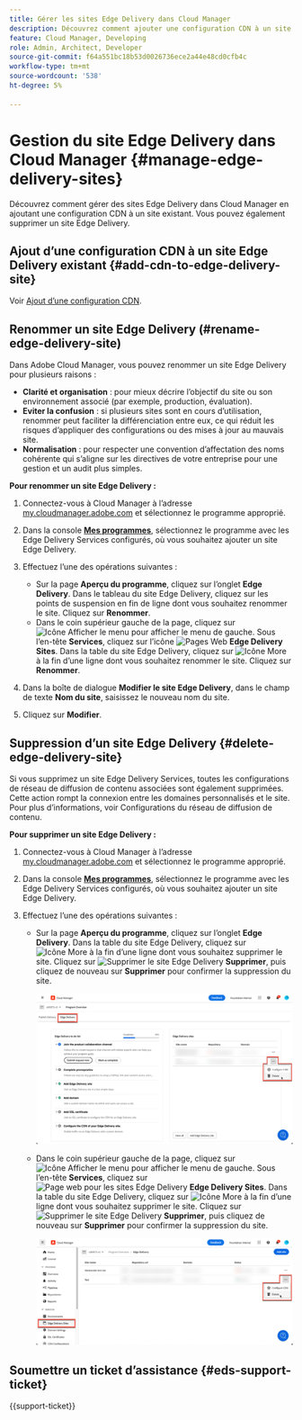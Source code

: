 ```yaml
---
title: Gérer les sites Edge Delivery dans Cloud Manager
description: Découvrez comment ajouter une configuration CDN à un site Edge Delivery ou supprimer un site Edge Delivery.
feature: Cloud Manager, Developing
role: Admin, Architect, Developer
source-git-commit: f64a551bc18b53d0026736ece2a44e48cd0cfb4c
workflow-type: tm+mt
source-wordcount: '538'
ht-degree: 5%

---
```


# Gestion du site Edge Delivery dans Cloud Manager {#manage-edge-delivery-sites}

Découvrez comment gérer des sites Edge Delivery dans Cloud Manager en ajoutant une configuration CDN à un site existant. Vous pouvez également supprimer un site Edge Delivery.

## Ajout d’une configuration CDN à un site Edge Delivery existant {#add-cdn-to-edge-delivery-site}

Voir [Ajout d’une configuration CDN](/help/implementing/cloud-manager/cdn-configurations/add-cdn-config.md).

## Renommer un site Edge Delivery (#rename-edge-delivery-site)

Dans Adobe Cloud Manager, vous pouvez renommer un site Edge Delivery pour plusieurs raisons :

* **Clarité et organisation** : pour mieux décrire l’objectif du site ou son environnement associé (par exemple, production, évaluation).
* **Eviter la confusion** : si plusieurs sites sont en cours d’utilisation, renommer peut faciliter la différenciation entre eux, ce qui réduit les risques d’appliquer des configurations ou des mises à jour au mauvais site.
* **Normalisation** : pour respecter une convention d’affectation des noms cohérente qui s’aligne sur les directives de votre entreprise pour une gestion et un audit plus simples.

**Pour renommer un site Edge Delivery :**

1. Connectez-vous à Cloud Manager à l’adresse [my.cloudmanager.adobe.com](https://my.cloudmanager.adobe.com/) et sélectionnez le programme approprié.
1. Dans la console **[Mes programmes](/help/implementing/cloud-manager/navigation.md#my-programs)**, sélectionnez le programme avec les Edge Delivery Services configurés, où vous souhaitez ajouter un site Edge Delivery.
1. Effectuez l’une des opérations suivantes :

   * Sur la page **Aperçu du programme**, cliquez sur l’onglet **Edge Delivery**. Dans le tableau du site Edge Delivery, cliquez sur les points de suspension en fin de ligne dont vous souhaitez renommer le site.
Cliquez sur **Renommer**.
   * Dans le coin supérieur gauche de la page, cliquez sur ![Icône Afficher le menu](https://spectrum.adobe.com/static/icons/workflow_18/Smock_ShowMenu_18_N.svg) pour afficher le menu de gauche. Sous l’en-tête **Services**, cliquez sur l’icône ![Pages Web](https://spectrum.adobe.com/static/icons/workflow_18/Smock_WebPages_18_N.svg) **Edge Delivery Sites**.
Dans la table du site Edge Delivery, cliquez sur ![Icône More](https://spectrum.adobe.com/static/icons/workflow_18/Smock_More_18_N.svg) à la fin d’une ligne dont vous souhaitez renommer le site. Cliquez sur **Renommer**.

1. Dans la boîte de dialogue **Modifier le site Edge Delivery**, dans le champ de texte **Nom du site**, saisissez le nouveau nom du site.

1. Cliquez sur **Modifier**.

## Suppression d’un site Edge Delivery {#delete-edge-delivery-site}

Si vous supprimez un site Edge Delivery Services, toutes les configurations de réseau de diffusion de contenu associées sont également supprimées. Cette action rompt la connexion entre les domaines personnalisés et le site. Pour plus d’informations, voir Configurations du réseau de diffusion de contenu. <!-- https://wiki.corp.adobe.com/display/DMSArchitecture/%5BKT%5D+Cloud+Manager+2024.9.0+Release -->

**Pour supprimer un site Edge Delivery :**

1. Connectez-vous à Cloud Manager à l’adresse [my.cloudmanager.adobe.com](https://my.cloudmanager.adobe.com/) et sélectionnez le programme approprié.
1. Dans la console **[Mes programmes](/help/implementing/cloud-manager/navigation.md#my-programs)**, sélectionnez le programme avec les Edge Delivery Services configurés, où vous souhaitez ajouter un site Edge Delivery.
1. Effectuez l’une des opérations suivantes :

   * Sur la page **Aperçu du programme**, cliquez sur l’onglet **Edge Delivery**. Dans la table du site Edge Delivery, cliquez sur ![Icône More](https://spectrum.adobe.com/static/icons/workflow_18/Smock_More_18_N.svg) à la fin d’une ligne dont vous souhaitez supprimer le site.
Cliquez sur ![Supprimer le site Edge Delivery](https://spectrum.adobe.com/static/icons/workflow_18/Smock_Delete_18_N.svg) **Supprimer**, puis cliquez de nouveau sur **Supprimer** pour confirmer la suppression du site.

     ![Ajouter un site Edge Delivery depuis l’onglet Edge Delivery](/help/implementing/cloud-manager/assets/cm-eds-delete1.png)

   * Dans le coin supérieur gauche de la page, cliquez sur ![Icône Afficher le menu](https://spectrum.adobe.com/static/icons/workflow_18/Smock_ShowMenu_18_N.svg) pour afficher le menu de gauche. Sous l’en-tête **Services**, cliquez sur ![Page web pour les sites Edge Delivery](https://spectrum.adobe.com/static/icons/workflow_18/Smock_WebPages_18_N.svg) **Edge Delivery Sites**.
Dans la table du site Edge Delivery, cliquez sur ![Icône More](https://spectrum.adobe.com/static/icons/workflow_18/Smock_More_18_N.svg) à la fin d’une ligne dont vous souhaitez supprimer le site. Cliquez sur ![Supprimer le site Edge Delivery](https://spectrum.adobe.com/static/icons/workflow_18/Smock_Delete_18_N.svg) **Supprimer**, puis cliquez de nouveau sur **Supprimer** pour confirmer la suppression du site.

     ![Ajouter un site Edge Delivery à partir du bouton Edge Delivery Sites](/help/implementing/cloud-manager/assets/cm-eds-delete2.png)

## Soumettre un ticket d’assistance {#eds-support-ticket}

{{support-ticket}}


